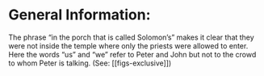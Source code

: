 # General Information:

The phrase “in the porch that is called Solomon’s” makes it clear that they were not inside the temple where only the priests were allowed to enter. Here the words “us” and “we” refer to Peter and John but not to the crowd to whom Peter is talking. (See: [[figs-exclusive]])